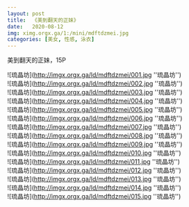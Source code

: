 ```yaml
---
layout: post
title:  《美到翻天的正妹》
date:   2020-08-12
img: ximg.orgx.ga/1:/mini/mdftdzmei.jpg
categories: [美女, 性感, 泳衣]
---
```


美到翻天的正妹，15P

![琉晶坊](http://imgx.orgx.ga/ld/mdftdzmei/001.jpg ''琉晶坊'') <br>
![琉晶坊](http://imgx.orgx.ga/ld/mdftdzmei/002.jpg ''琉晶坊'') <br>
![琉晶坊](http://imgx.orgx.ga/ld/mdftdzmei/003.jpg ''琉晶坊'') <br>
![琉晶坊](http://imgx.orgx.ga/ld/mdftdzmei/004.jpg ''琉晶坊'') <br>
![琉晶坊](http://imgx.orgx.ga/ld/mdftdzmei/005.jpg ''琉晶坊'') <br>
![琉晶坊](http://imgx.orgx.ga/ld/mdftdzmei/006.jpg ''琉晶坊'') <br>
![琉晶坊](http://imgx.orgx.ga/ld/mdftdzmei/007.jpg ''琉晶坊'') <br>
![琉晶坊](http://imgx.orgx.ga/ld/mdftdzmei/008.jpg ''琉晶坊'') <br>
![琉晶坊](http://imgx.orgx.ga/ld/mdftdzmei/009.jpg ''琉晶坊'') <br>
![琉晶坊](http://imgx.orgx.ga/ld/mdftdzmei/010.jpg ''琉晶坊'') <br>
![琉晶坊](http://imgx.orgx.ga/ld/mdftdzmei/011.jpg ''琉晶坊'') <br>
![琉晶坊](http://imgx.orgx.ga/ld/mdftdzmei/012.jpg ''琉晶坊'') <br>
![琉晶坊](http://imgx.orgx.ga/ld/mdftdzmei/013.jpg ''琉晶坊'') <br>
![琉晶坊](http://imgx.orgx.ga/ld/mdftdzmei/014.jpg ''琉晶坊'') <br>
![琉晶坊](http://imgx.orgx.ga/ld/mdftdzmei/015.jpg ''琉晶坊'') <br>
